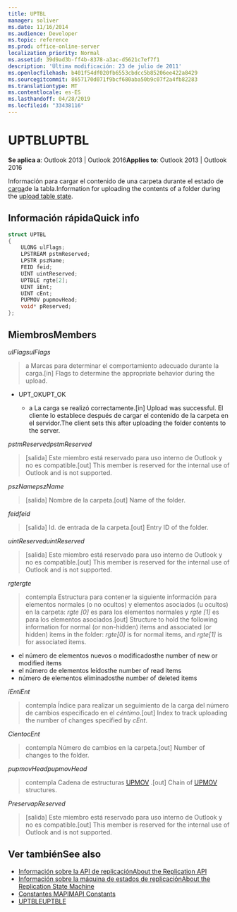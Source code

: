 ```yaml
---
title: UPTBL
manager: soliver
ms.date: 11/16/2014
ms.audience: Developer
ms.topic: reference
ms.prod: office-online-server
localization_priority: Normal
ms.assetid: 39d9ad3b-ff4b-8378-a3ac-d5621c7ef7f1
description: 'Última modificación: 23 de julio de 2011'
ms.openlocfilehash: b401f54df020fb6553cbdcc5b85206ee422a8429
ms.sourcegitcommit: 8657170d071f9bcf680aba50b9c07f2a4fb82283
ms.translationtype: MT
ms.contentlocale: es-ES
ms.lasthandoff: 04/28/2019
ms.locfileid: "33438116"
---
```

# <a name="uptbl"></a><span data-ttu-id="ac181-103">UPTBL</span><span class="sxs-lookup"><span data-stu-id="ac181-103">UPTBL</span></span>

<span data-ttu-id="ac181-104">**Se aplica a**: Outlook 2013 | Outlook 2016</span><span class="sxs-lookup"><span data-stu-id="ac181-104">**Applies to**: Outlook 2013 | Outlook 2016</span></span> 
  
<span data-ttu-id="ac181-105">Información para cargar el contenido de una carpeta durante el estado de [carga](upload-table-state.md)de la tabla.</span><span class="sxs-lookup"><span data-stu-id="ac181-105">Information for uploading the contents of a folder during the [upload table state](upload-table-state.md).</span></span>
  
## <a name="quick-info"></a><span data-ttu-id="ac181-106">Información rápida</span><span class="sxs-lookup"><span data-stu-id="ac181-106">Quick info</span></span>

```cpp
struct UPTBL 
{ 
    ULONG ulFlags; 
    LPSTREAM pstmReserved; 
    LPSTR pszName; 
    FEID feid; 
    UINT uintReserved; 
    UPTBLE rgte[2]; 
    UINT iEnt; 
    UINT cEnt; 
    PUPMOV pupmovHead; 
    void* pReserved; 
};
```

## <a name="members"></a><span data-ttu-id="ac181-107">Miembros</span><span class="sxs-lookup"><span data-stu-id="ac181-107">Members</span></span>

<span data-ttu-id="ac181-108">_ulFlags_</span><span class="sxs-lookup"><span data-stu-id="ac181-108">_ulFlags_</span></span>
  
> <span data-ttu-id="ac181-109">a Marcas para determinar el comportamiento adecuado durante la carga.</span><span class="sxs-lookup"><span data-stu-id="ac181-109">[in] Flags to determine the appropriate behavior during the upload.</span></span>
    
  - <span data-ttu-id="ac181-110">UPT_OK</span><span class="sxs-lookup"><span data-stu-id="ac181-110">UPT_OK</span></span>
    
    - <span data-ttu-id="ac181-111">a La carga se realizó correctamente.</span><span class="sxs-lookup"><span data-stu-id="ac181-111">[in] Upload was successful.</span></span> <span data-ttu-id="ac181-112">El cliente lo establece después de cargar el contenido de la carpeta en el servidor.</span><span class="sxs-lookup"><span data-stu-id="ac181-112">The client sets this after uploading the folder contents to the server.</span></span>
    
<span data-ttu-id="ac181-113">_pstmReserved_</span><span class="sxs-lookup"><span data-stu-id="ac181-113">_pstmReserved_</span></span>
  
> <span data-ttu-id="ac181-114">[salida] Este miembro está reservado para uso interno de Outlook y no es compatible.</span><span class="sxs-lookup"><span data-stu-id="ac181-114">[out] This member is reserved for the internal use of Outlook and is not supported.</span></span> 
    
<span data-ttu-id="ac181-115">_pszName_</span><span class="sxs-lookup"><span data-stu-id="ac181-115">_pszName_</span></span>
  
> <span data-ttu-id="ac181-116">[salida] Nombre de la carpeta.</span><span class="sxs-lookup"><span data-stu-id="ac181-116">[out] Name of the folder.</span></span>
    
<span data-ttu-id="ac181-117">_feid_</span><span class="sxs-lookup"><span data-stu-id="ac181-117">_feid_</span></span>
  
> <span data-ttu-id="ac181-118">[salida] Id. de entrada de la carpeta.</span><span class="sxs-lookup"><span data-stu-id="ac181-118">[out] Entry ID of the folder.</span></span>
    
<span data-ttu-id="ac181-119">_uintReserved_</span><span class="sxs-lookup"><span data-stu-id="ac181-119">_uintReserved_</span></span>
  
> <span data-ttu-id="ac181-120">[salida] Este miembro está reservado para uso interno de Outlook y no es compatible.</span><span class="sxs-lookup"><span data-stu-id="ac181-120">[out] This member is reserved for the internal use of Outlook and is not supported.</span></span> 
    
<span data-ttu-id="ac181-121">_rgte_</span><span class="sxs-lookup"><span data-stu-id="ac181-121">_rgte_</span></span>
  
> <span data-ttu-id="ac181-122">contempla Estructura para contener la siguiente información para elementos normales (o no ocultos) y elementos asociados (u ocultos) en la carpeta: _rgte [0]_ es para los elementos normales y _rgte [1]_ es para los elementos asociados.</span><span class="sxs-lookup"><span data-stu-id="ac181-122">[out] Structure to hold the following information for normal (or non-hidden) items and associated (or hidden) items in the folder:  _rgte[0]_ is for normal items, and  _rgte[1]_ is for associated items.</span></span> 
    
   - <span data-ttu-id="ac181-123">el número de elementos nuevos o modificados</span><span class="sxs-lookup"><span data-stu-id="ac181-123">the number of new or modified items</span></span>
   - <span data-ttu-id="ac181-124">el número de elementos leídos</span><span class="sxs-lookup"><span data-stu-id="ac181-124">the number of read items</span></span> 
   - <span data-ttu-id="ac181-125">número de elementos eliminados</span><span class="sxs-lookup"><span data-stu-id="ac181-125">the number of deleted items</span></span>
    
 <span data-ttu-id="ac181-126">_iEnt_</span><span class="sxs-lookup"><span data-stu-id="ac181-126">_iEnt_</span></span>
  
> <span data-ttu-id="ac181-127">contempla Índice para realizar un seguimiento de la carga del número de cambios especificado en el _céntimo_.</span><span class="sxs-lookup"><span data-stu-id="ac181-127">[out] Index to track uploading the number of changes specified by  _cEnt_.</span></span>
    
<span data-ttu-id="ac181-128">_Ciento_</span><span class="sxs-lookup"><span data-stu-id="ac181-128">_cEnt_</span></span>
  
> <span data-ttu-id="ac181-129">contempla Número de cambios en la carpeta.</span><span class="sxs-lookup"><span data-stu-id="ac181-129">[out] Number of changes to the folder.</span></span>
    
<span data-ttu-id="ac181-130">_pupmovHead_</span><span class="sxs-lookup"><span data-stu-id="ac181-130">_pupmovHead_</span></span>
  
> <span data-ttu-id="ac181-131">contempla Cadena de estructuras [UPMOV](upmov.md) .</span><span class="sxs-lookup"><span data-stu-id="ac181-131">[out] Chain of [UPMOV](upmov.md) structures.</span></span> 
    
<span data-ttu-id="ac181-132">_Preserva_</span><span class="sxs-lookup"><span data-stu-id="ac181-132">_pReserved_</span></span>
  
> <span data-ttu-id="ac181-133">[salida] Este miembro está reservado para uso interno de Outlook y no es compatible.</span><span class="sxs-lookup"><span data-stu-id="ac181-133">[out] This member is reserved for the internal use of Outlook and is not supported.</span></span>
    
## <a name="see-also"></a><span data-ttu-id="ac181-134">Ver también</span><span class="sxs-lookup"><span data-stu-id="ac181-134">See also</span></span>

- [<span data-ttu-id="ac181-135">Información sobre la API de replicación</span><span class="sxs-lookup"><span data-stu-id="ac181-135">About the Replication API</span></span>](about-the-replication-api.md)
- [<span data-ttu-id="ac181-136">Información sobre la máquina de estados de replicación</span><span class="sxs-lookup"><span data-stu-id="ac181-136">About the Replication State Machine</span></span>](about-the-replication-state-machine.md)
- [<span data-ttu-id="ac181-137">Constantes MAPI</span><span class="sxs-lookup"><span data-stu-id="ac181-137">MAPI Constants</span></span>](mapi-constants.md)
- [<span data-ttu-id="ac181-138">UPTBLE</span><span class="sxs-lookup"><span data-stu-id="ac181-138">UPTBLE</span></span>](uptble.md)

